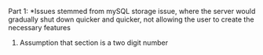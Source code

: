Part 1:
\*Issues stemmed from mySQL storage issue, where the server would gradually shut down quicker and quicker, not allowing the user to create the necessary features

1. Assumption that section is a two digit number
